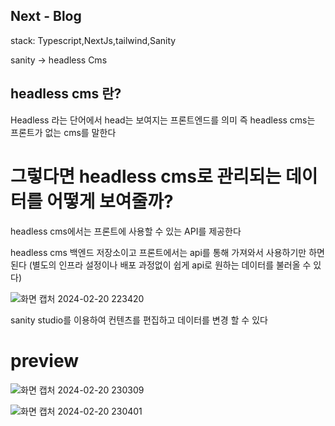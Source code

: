 

## Next - Blog

stack: Typescript,NextJs,tailwind,Sanity


sanity -> headless Cms 

## headless cms 란?
Headless 라는 단어에서 head는 보여지는 프론트엔드를 의미
즉 headless cms는 프론트가 없는 cms를 말한다

# 그렇다면 headless cms로 관리되는 데이터를 어떻게 보여줄까?
headless cms에서는 프론트에 사용할 수 있는 API를 제공한다

headless cms 백엔드 저장소이고 프론트에서는 api를 통해 가져와서 사용하기만 하면 된다
(별도의 인프라 설정이나 배포 과정없이 쉽게 api로 원하는 데이터를 불러올 수 있다)

![화면 캡처 2024-02-20 223420](https://github.com/rnr9928/nextproject-blog/assets/97073355/b1d080a6-d8ed-4d0e-9b2c-958d6e369adf)

sanity studio를 이용하여 컨텐츠를 편집하고 데이터를 변경 할 수 있다



# preview
![화면 캡처 2024-02-20 230309](https://github.com/rnr9928/nextproject-blog/assets/97073355/1c9a6600-e066-438f-9c18-addf4a058afd)


![화면 캡처 2024-02-20 230401](https://github.com/rnr9928/nextproject-blog/assets/97073355/4aca9247-e1de-4546-baa5-6b0b0539ea51)



